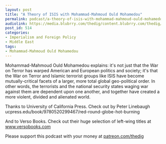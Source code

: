 ```yaml
---
layout: post
title: "A Theory of ISIS with Mohammad-Mahmoud Ould Mohamedou"
permalink: podcast/a-theory-of-isis-with-mohammad-mahmoud-ould-mohamedou/
audiolink: https://media.blubrry.com/thedig/content.blubrry.com/thedig/The_Dig_-_EP_186_-_Mahmoud.mp3
post_id: 514
categories: 
- Imperialism and Foreign Policy
- Middle East
tags: 
- Mohammad-Mahmoud Ould Mohamedou
---
```


Mohammad-Mahmoud Ould Mohamedou explains: it's not just that the War on Terror has warped American and European politics and society; it's that the War on Terror and Islamic terrorist groups like ISIS have become mutually-critical facets of a larger, more total global geo-political order. In other words, the terrorists and the national security states waging war against them are dependent upon one another, and together have created a more violent, divided and alienated world.

Thanks to University of California Press. Check out 
by Peter Linebaugh ucpress.edu/book/9780520299467/red-round-globe-hot-burning

And to Verso Books. Check out their huge selection of left-wing titles at www.versobooks.com

Please support this podcast with your money at [patreon.com/thedig](http://www.patreon.com/TheDig) 
